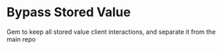 # Bypass Stored Value

Gem to keep all stored value client interactions, and separate it from the main repo

